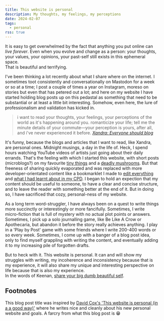 ```yaml
---
title: This website is personal
description: My thoughts, my feelings, my perceptions
date: 2024-02-07
tags:
  - personal
rss: true
---
```


It is easy to get overwhelmed by the fact that anything you put online can <em>live forever</em>. Even when you evolve and change as a person: your thoughts, your values, your opinions, your past-self still exists in this ephemeral space.<br/> That is beautiful and terrifying.

I've been thinking a lot recently about what I share where on the internet. I sometimes toot consistently and conversationally on Mastodon for a week or so at a time; I post a couple of times a year on Instagram, moreso on stories but even that has petered out a lot; and here on my website I have started holding blog posts up on this pedastal as something that need to be substantial or at least a little bit interesting. Somehow, even here, the lure of professionalism and validation has kicked in.

>  i want to read your thoughts, your feelings, your perceptions of the world as it's happening around you. romanticize your life; tell me the minute details of your commute—your perception is yours, after all, and i've never experienced it before.
>  <cite>[Xandra: Everyone should blog](https://library.xandra.cc/everyone-should-blog/)</cite>

It's funny, because the blogs and articles that I want to read, like Xandra, are personal ones. Midnight musings, a day in the life of. Heck, I spend hours watching YouTube videos of artists just going about their daily errands. That's the feeling with which I started this website, with short posts (microblogs?) on my favourite [tiny things](/blog/230727-tiny-things/) and a [deadly mushrooms](/blog/230627-mushrooms/). But that freeness of sharing quickly evaporated and was replaced with more developer-orientated content like a bookmarklet I made to [edit everything](/blog/231207-edit-everything/) and [what I had learnt about in my CPD](/blog/231213-practical-accessibility/). I began to hold an expection that my content should be useful to someone, to have a clear and concise structure, and to leave the reader with something better at the end of it. But in doing so, I have sacrificed that cozy, personal-ness of my website.

As a long term word-struggler, I have always been on a quest to write things more succinctly or interestingly or more fancifully. Sometimes, I write micro-fiction that is full of mystery with no actual plot points or answers. Sometimes, I pick up a solo journalling game, like Be Like A Crow or Apothecaria, but abandon it before the story really achieves anything. I play in a 'Play by Post' game with some friends where I write 200-400 words or so every week. Sometimes, I come up with a banger of a blog post idea, only to find myself grappling with writing the content, and eventually adding it to my increasing pile of forgotten drafts.

But to heck with it. This website is personal. It can and will show my struggles with writing, my incoherence and inconsistency because that is my experience, it will also share my unique and interesting perspective on life because that is also my experience. <br/>In the words of Keenan, [share your big dumb beautiful self](https://gkeenan.co/avgb/please-please-please-please-please-please-share-your-big-dumb-beautiful-self-with-the-world).


## Footnotes
This blog post title was inspired by [David Cox's 'This website is personal (in a a good way)'](https://dav-idc.com/this-website-is-personal/) where he writes nice and cleanly about his new personal website and goals. A farcry from what this blog post is 😁
